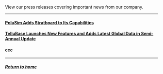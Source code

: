 View our press releases covering important news from our company.  

---
#### [PoluSim Adds Stratboard to Its Capabilities](tellusant-stratboard-press-release.md)  

#### [TelluBase Launches New Features and Adds Latest Global Data in Semi-Annual Update](tellubase-new-features-semi-annual-update.md)  

#### [ccc](tellusant-berumen-strategic-partnership.md)  

---
##### [Return to home](../index.md)  
